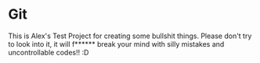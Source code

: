 # Git
This is Alex's Test Project for creating some bullshit things.
Please don't try to look into it, it will f****** break your mind with silly mistakes and uncontrollable codes!! 
:D

